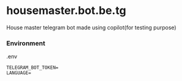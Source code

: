 # housemaster.bot.be.tg
House master telegram bot made using copilot(for testing purpose)

### Environment

.env

```
TELEGRAM_BOT_TOKEN=
LANGUAGE=
```